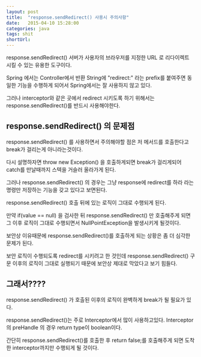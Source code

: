 ```yaml
---
layout: post
title:  "response.sendRedirect() 사용시 주의사항"
date:   2015-04-10 15:28:00
categories: java
tags: shit
shortUrl: 
---
```


response.sendRedirect() 서버가 사용자의 브라우저를 지정한 URL 로 리다이렉트 시킬 수 있는 유용한 도구이다.

Spring 에서는 Controller에서 반환 String에 "redirect:" 라는 prefix를 붙여주면 동일한 기능을 수행하게 되어서 Spring에서는 잘 사용하지 않고 있다.

그러나 interceptor와 같은 곳에서 redirect 시키도록 하기 위해서는 response.sendRedirect()를 반드시 사용해야한다.


response.sendRedirect() 의 문제점
---------------- 

response.sendRedirect() 를 사용하면서 주의해야할 점은 저 메서드를 호출한다고 break가 걸리는게 아니라는것이다.

다시 설명하자면 throw new Exception() 을 호출하게되면 break가 걸리게되어 catch를 만날때까지 스텍을 거슬러 올라가게 된다.

그러나 response.sendRedirect() 의 경우는 그냥 response에 redirect를 하라 라는 명령만 저장하는 기능을 갖고 있다고 보면된다.

response.sendRedirect() 호출 뒤에 있는 로직이 그대로 수행되게 된다.

만약 if(value == null) 을 검사한 뒤 response.sendRedirect() 만 호출해주게 되면 그 이후 로직이 그대로 수행되면서 NullPointException을 발생시키게 될것이다.

보안상 이유때문에 response.sendRedirect()를 호출하게 되는 상황은 좀 더 심각한 문제가 된다.

보안 로직이 수행되도록 redirect를 시키려고 한 것인데 response.sendRedirect() 구문 이후의 로직이 그대로 실행되기 때문에 보안상 제대로 막았다고 보기 힘들다.



그래서????
---------------- 

response.sendRedirect() 가 호출된 이후의 로직이 완벽하게 break가 될 필요가 있다.

response.sendRedirect()는 주로 Interceptor에서 많이 사용하고있다. Interceptor의 preHandle 의 경우 return type이 boolean이다.

간단히 response.sendRedirect()를 호출한 후 return false;를 호출해주게 되면 도착한 interceptor까지만 수행되게 될 것이다.


